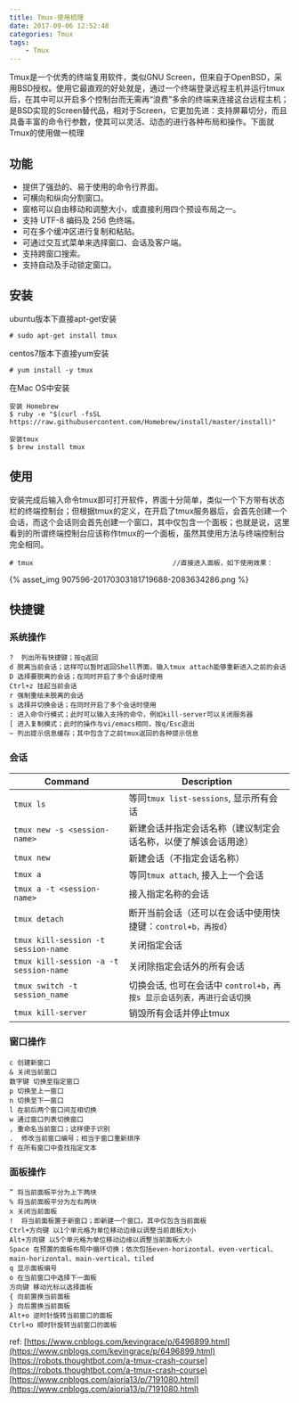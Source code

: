 ```yaml
---
title: Tmux-使用梳理
date: 2017-09-06 12:52:48
categories: Tmux
tags:
    - Tmux
---
```


Tmux是一个优秀的终端复用软件，类似GNU Screen，但来自于OpenBSD，采用BSD授权。使用它最直观的好处就是，通过一个终端登录远程主机并运行tmux后，在其中可以开启多个控制台而无需再“浪费”多余的终端来连接这台远程主机；是BSD实现的Screen替代品，相对于Screen，它更加先进：支持屏幕切分，而且具备丰富的命令行参数，使其可以灵活、动态的进行各种布局和操作。下面就Tmux的使用做一梳理

<!-- more -->

## 功能

-  提供了强劲的、易于使用的命令行界面。
-  可横向和纵向分割窗口。
-  窗格可以自由移动和调整大小，或直接利用四个预设布局之一。
-  支持 UTF-8 编码及 256 色终端。
-  可在多个缓冲区进行复制和粘贴。
-  可通过交互式菜单来选择窗口、会话及客户端。
-  支持跨窗口搜索。
-  支持自动及手动锁定窗口。

## 安装

ubuntu版本下直接apt-get安装
```
# sudo apt-get install tmux
```
centos7版本下直接yum安装
```
# yum install -y tmux
```
在Mac OS中安装
```
安装 Homebrew
$ ruby -e "$(curl -fsSL https://raw.githubusercontent.com/Homebrew/install/master/install)"
 
安装tmux
$ brew install tmux
```

## 使用

安装完成后输入命令tmux即可打开软件，界面十分简单，类似一个下方带有状态栏的终端控制台；但根据tmux的定义，在开启了tmux服务器后，会首先创建一个会话，而这个会话则会首先创建一个窗口，其中仅包含一个面板；也就是说，这里看到的所谓终端控制台应该称作tmux的一个面板，虽然其使用方法与终端控制台完全相同。
```
# tmux                                   //直接进入面板，如下使用效果：
```
{% asset_img 907596-20170303181719688-2083634286.png %}


## 快捷键

### 系统操作
```
?  列出所有快捷键；按q返回
d 脱离当前会话；这样可以暂时返回Shell界面，输入tmux attach能够重新进入之前的会话
D 选择要脱离的会话；在同时开启了多个会话时使用
Ctrl+z 挂起当前会话
r 强制重绘未脱离的会话
s 选择并切换会话；在同时开启了多个会话时使用
: 进入命令行模式；此时可以输入支持的命令，例如kill-server可以关闭服务器
[ 进入复制模式；此时的操作与vi/emacs相同，按q/Esc退出
~ 列出提示信息缓存；其中包含了之前tmux返回的各种提示信息
```

### 会话

| Command                 | Description               |
| ----------------------- | ------------------------- |
| `tmux ls` | 等同`tmux list-sessions`, 显示所有会话 |
| `tmux new -s <session-name>` | 新建会话并指定会话名称（建议制定会话名称，以便了解该会话用途）|
| `tmux new` | 新建会话（不指定会话名称）|
| `tmux a` | 等同`tmux attach`, 接入上一个会话 | 
| `tmux a -t <session-name>` | 接入指定名称的会话 |
| `tmux detach` | 断开当前会话（还可以在会话中使用快捷键：`control+b，再按d`）|
| `tmux kill-session -t session-name` | 关闭指定会话 |
| `tmux kill-session -a -t session-name` | 关闭除指定会话外的所有会话 |
| `tmux switch -t session_name` | 切换会话, 也可在会话中 `control+b，再按s 显示会话列表，再进行会话切换` |
| `tmux kill-server` | 销毁所有会话并停止tmux |

### 窗口操作

```
c 创建新窗口
& 关闭当前窗口
数字键 切换至指定窗口
p 切换至上一窗口
n 切换至下一窗口
l 在前后两个窗口间互相切换
w 通过窗口列表切换窗口
, 重命名当前窗口；这样便于识别
.  修改当前窗口编号；相当于窗口重新排序
f 在所有窗口中查找指定文本
```

### 面板操作
```
” 将当前面板平分为上下两块
% 将当前面板平分为左右两块
x 关闭当前面板
!  将当前面板置于新窗口；即新建一个窗口，其中仅包含当前面板
Ctrl+方向键 以1个单元格为单位移动边缘以调整当前面板大小
Alt+方向键 以5个单元格为单位移动边缘以调整当前面板大小
Space 在预置的面板布局中循环切换；依次包括even-horizontal、even-vertical、main-horizontal、main-vertical、tiled
q 显示面板编号
o 在当前窗口中选择下一面板
方向键 移动光标以选择面板
{ 向前置换当前面板
} 向后置换当前面板
Alt+o 逆时针旋转当前窗口的面板
Ctrl+o 顺时针旋转当前窗口的面板
```

ref: 
[https://www.cnblogs.com/kevingrace/p/6496899.html](https://www.cnblogs.com/kevingrace/p/6496899.html)
[https://robots.thoughtbot.com/a-tmux-crash-course](https://robots.thoughtbot.com/a-tmux-crash-course)
[https://www.cnblogs.com/aioria13/p/7191080.html](https://www.cnblogs.com/aioria13/p/7191080.html)
